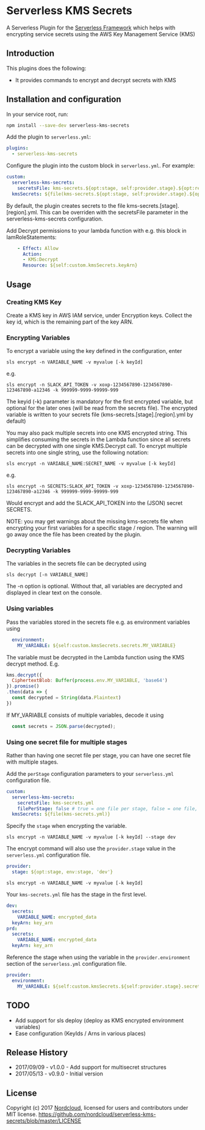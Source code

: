 # Serverless KMS Secrets

A Serverless Plugin for the [Serverless Framework](http://www.serverless.com) which
helps with encrypting service secrets using the AWS Key Management Service (KMS)

## Introduction

This plugins does the following:

* It provides commands to encrypt and decrypt secrets with KMS

## Installation and configuration

In your service root, run:

```bash
npm install --save-dev serverless-kms-secrets
```

Add the plugin to `serverless.yml`:

```yml
plugins:
  - serverless-kms-secrets
```

Configure the plugin into the custom block in `serverless.yml`. For example:

```yml
custom:
  serverless-kms-secrets:
    secretsFile: kms-secrets.${opt:stage, self:provider.stage}.${opt:region, self:provider.region}.yml (optional)
  kmsSecrets: ${file(kms-secrets.${opt:stage, self:provider.stage}.${opt:region, self:provider.region}.yml)}
```

By default, the plugin creates secrets to the file kms-secrets.[stage].[region].yml. This can be overriden with the secretsFile parameter in the serverless-kms-secrets configuration.

Add Decrypt permissions to your lambda function with e.g. this block in IamRoleStatements:

```yml
    - Effect: Allow
      Action:
      - KMS:Decrypt
      Resource: ${self:custom.kmsSecrets.keyArn} 
```

## Usage

### Creating KMS Key

Create a KMS key in AWS IAM service, under Encryption keys. Collect the key id, which is the remaining part of the key ARN.

### Encrypting Variables

To encrypt a variable using the key defined in the configuration, enter
```
sls encrypt -n VARIABLE_NAME -v myvalue [-k keyId]
```

e.g.

```
sls encrypt -n SLACK_API_TOKEN -v xoxp-1234567890-1234567890-123467890-a12346 -k 999999-9999-99999-999
```
The keyid (-k) parameter is mandatory for the first encrypted variable, but optional for the later ones (will be read from the secrets file).
The encrypted variable is written to your secrets file (kms-secrets.[stage].[region].yml by default)

You may also pack multiple secrets into one KMS encrypted string. This simplifies consuming the secrets in the Lambda function since all secrets can be decrypted with one single KMS.Decrypt call. To encrypt multiple secrets into one single string, use the following notation:

```
sls encrypt -n VARIABLE_NAME:SECRET_NAME -v myvalue [-k keyId]
```

e.g.

```
sls encrypt -n SECRETS:SLACK_API_TOKEN -v xoxp-1234567890-1234567890-123467890-a12346 -k 999999-9999-99999-999
```

Would encrypt and add the SLACK_API_TOKEN into the (JSON) secret SECRETS.

NOTE: you may get warnings about the missing kms-secrets file when encrypting your first variables for a specific stage / region. The warning will go away once the file has been created by the plugin.

### Decrypting Variables

The variables in the secrets file can be decrypted using

```
sls decrypt [-n VARIABLE_NAME]
```

The -n option is optional. Without that, all variables are decrypted and displayed in clear text on the console.

### Using variables

Pass the variables stored in the secrets file e.g. as environment variables using

```yml
  environment:
    MY_VARIABLE: ${self:custom.kmsSecrets.secrets.MY_VARIABLE}
```

The variable must be decrypted in the Lambda function using the KMS decrypt method. E.g.

```js
kms.decrypt({
  CiphertextBlob: Buffer(process.env.MY_VARIABLE, 'base64')
}).promise()
.then(data => {
  const decrypted = String(data.Plaintext)
})
```

If MY_VARIABLE consists of multiple variables, decode it using

```js
  const secrets = JSON.parse(decrypted);
```

### Using one secret file for multiple stages

Rather than having one secret file per stage, you can have one secret file with multiple stages.

Add the `perStage` configuration parameters to your `serverless.yml` configuration file.

```yml
custom:
  serverless-kms-secrets:
    secretsFile: kms-secrets.yml
    filePerStage: false # true = one file per stage, false = one file, defaults to true
  kmsSecrets: ${file(kms-secrets.yml)}
```

Specify the `stage` when encrypting the variable.

```
sls encrypt -n VARIABLE_NAME -v myvalue [-k keyId] --stage dev
```

The encrypt command will also use the `provider.stage` value in the `serverless.yml` configuration file.

```yml
provider:
  stage: ${opt:stage, env:stage, 'dev'}
```

```
sls encrypt -n VARIABLE_NAME -v myvalue [-k keyId]
```

Your `kms-secrets.yml` file has the stage in the first level.

```yml
dev:
  secrets:
    VARIABLE_NAME: encrypted_data
  keyArn: key_arn
prd:
  secrets:
    VARIABLE_NAME: encrypted_data
  keyArn: key_arn
```

Reference the stage when using the variable in the `provider.environment` section of the `serverless.yml` configuration file.

```yml
provider:
  environment:
    MY_VARIABLE: ${self:custom.kmsSecrets.${self:provider.stage}.secrets.VARIABLE_NAME}
```


## TODO

* Add support for sls deploy (deploy as KMS encrypted environment variables)
* Ease configuration (KeyIds / Arns in various places)

## Release History

* 2017/09/09 - v1.0.0 - Add support for multisecret structures
* 2017/05/13 - v0.9.0 - Initial version


## License

Copyright (c) 2017 [Nordcloud](https://nordcloud.com/), licensed for users and contributors under MIT license.
https://github.com/nordcloud/serverless-kms-secrets/blob/master/LICENSE
